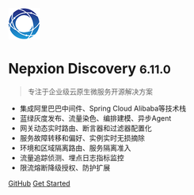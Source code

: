 ![logo](_media/Logo64.png)

# Nepxion Discovery <small>6.11.0</small>

> 专注于企业级云原生微服务开源解决方案
- 集成阿里巴巴中间件、Spring Cloud Alibaba等技术栈
- 蓝绿灰度发布、流量染色、编排建模、异步Agent
- 网关动态实时路由、断言器和过滤器配置化
- 服务故障转移和偏好、实例实时无损摘除
- 环境和区域隔离路由、服务隔离准入
- 流量追踪侦测、埋点日志指标监控
- 限流熔断降级授权、防护扩展

[GitHub](https://github.com/Nepxion/Discovery/)
[Get Started](#Discovery【探索】微服务企业级解决方案)